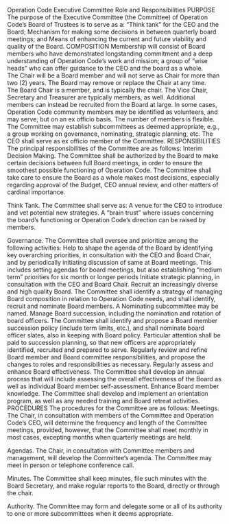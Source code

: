 Operation Code
Executive Committee
Role and Responsibilities
PURPOSE 
The purpose of the Executive Committee (the Committee) of Operation Code’s Board of Trustees is to serve as a:
“Think tank” for the CEO and the Board;
Mechanism for making some decisions in between quarterly board meetings; and
Means of enhancing the current and future viability and quality of the Board.
COMPOSITION 
Membership will consist of Board members who have demonstrated longstanding commitment and a deep understanding of Operation Code’s work and mission; a group of “wise heads” who can offer guidance to the CEO and the board as a whole.  
The Chair will be a Board member and will not serve as Chair for more than two (2) years.  The Board may remove or replace the Chair at any time.  
The Board Chair is a member, and is typically the chair.  The Vice Chair, Secretary and Treasurer are typically members, as well.  Additional members can instead be recruited from the Board at large. In some cases, Operation Code community members may be identified as volunteers, and may serve, but on an ex officio basis. The number of members is flexible. The Committee may establish subcommittees as deemed appropriate, e.g., a group working on governance, nominating, strategic planning, etc.
The CEO shall serve as ex officio member of the Committee.
RESPONSIBILITIES 
The principal responsibilities of the Committee are as follows: 
Interim Decision Making.  The Committee shall be authorized by the Board to make certain decisions between full Board meetings, in order to ensure the smoothest possible functioning of Operation Code. 
The Committee shall take care to ensure the Board as a whole makes most decisions, especially regarding approval of the Budget, CEO annual review, and other matters of cardinal importance. 


Think Tank. The Committee shall serve as:
A venue for the CEO to introduce and vet potential new strategies.
A “brain trust” where issues concerning the board’s functioning or Operation Code’s direction can be raised by members.


Governance. The Committee shall oversee and prioritize among the following activities:
Help to shape the agenda of the Board by identifying key overarching priorities, in consultation with the CEO and Board Chair, and by periodically initiating discussion of same at Board meetings. 
This includes setting agendas for board meetings, but also establishing “medium term” priorities for six month or longer periods
Initiate strategic planning, in consultation with the CEO and Board Chair.
Recruit an increasingly diverse and high quality Board. 
The Committee shall identify a strategy of managing Board composition in relation to Operation Code needs, and shall identify, recruit and nominate Board members. A Nominating subcommittee may be named.
Manage Board succession, including the nomination and rotation of board officers. 
The Committee shall identify and propose a Board member succession policy (include term limits, etc.), and shall nominate board officer slates, also in keeping with Board policy. 
Particular attention shall be paid to succession planning, so that new officers are appropriately identified, recruited and prepared to serve.
Regularly review and refine Board member and Board committee responsibilities, and propose the changes to roles and responsibilities as necessary.
Regularly assess and enhance Board effectiveness. 
The Committee shall develop an annual process that will include assessing the overall effectiveness of the Board as well as individual Board member self-assessment.
Enhance Board member knowledge. 
The Committee shall develop and implement an orientation program, as well as any needed training and Board retreat activities.
PROCEDURES 
The procedures for the Committee are as follows: 
Meetings. The Chair, in consultation with members of the Committee and Operation Code’s CEO, will determine the frequency and length of the Committee meetings, provided, however, that the Committee shall meet monthly in most cases, excepting months when quarterly meetings are held.

Agendas. The Chair, in consultation with Committee members and management, will develop the Committee’s agenda. The Committee may meet in person or telephone conference call. 


Minutes. The Committee shall keep minutes, file such minutes with the Board Secretary, and make regular reports to the Board, directly or through the chair.  


Authority. The Committee may form and delegate some or all of its authority to one or more subcommittees when it deems appropriate. 
